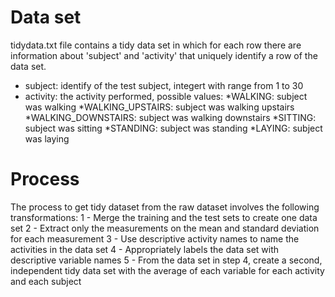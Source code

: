 # Data set
tidydata.txt file contains a tidy data set in which for each row there are information about 'subject' and 'activity' that uniquely identify a row of the data set.
- subject: identify of the test subject, integert with range from 1 to 30
- activity: the activity performed, possible values:
*WALKING: subject was walking
*WALKING_UPSTAIRS: subject was walking upstairs
*WALKING_DOWNSTAIRS: subject was walking downstairs
*SITTING: subject was sitting
*STANDING: subject was standing
*LAYING: subject was laying

# Process
The process to get tidy dataset from the raw dataset involves the following transformations: 
1 - Merge the training and the test sets to create one data set
2 - Extract only the measurements on the mean and standard deviation for each measurement
3 - Use descriptive activity names to name the activities in the data set
4 - Appropriately labels the data set with descriptive variable names
5 - From the data set in step 4, create a second, independent tidy data set with the average of each variable for each activity and each subject
